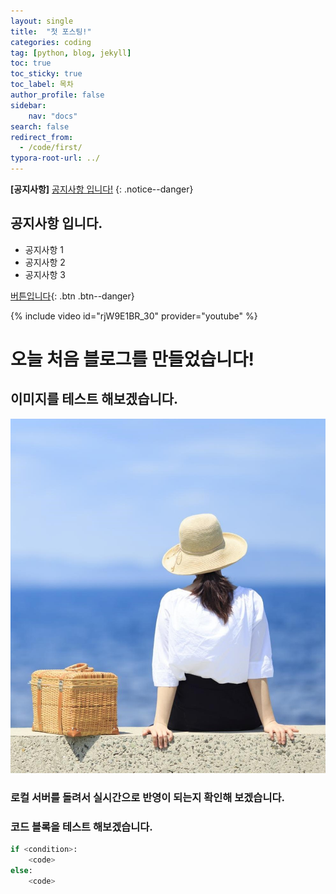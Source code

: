```yaml
---
layout: single
title:  "첫 포스팅!"
categories: coding
tag: [python, blog, jekyll]
toc: true
toc_sticky: true
toc_label: 목차
author_profile: false
sidebar:
    nav: "docs"
search: false
redirect_from:
  - /code/first/
typora-root-url: ../
---
```


**[공지사항]** [공지사항 입니다!](https://mmistakes.github.io/minimal-mistakes/docs/quick-start-guide/)
{: .notice--danger}

<div class="notice--success">
    <h2>공지사항 입니다.</h2>
    <ul>
        <li>공지사항 1</li>
        <li>공지사항 2</li>
        <li>공지사항 3</li>
    </ul>
</div>

[버튼입니다](/categories/){: .btn .btn--danger}

{% include video id="rjW9E1BR_30" provider="youtube" %}

# 오늘 처음 블로그를 만들었습니다!

## 이미지를 테스트 해보겠습니다.

![그림1](/images/2024-04-16-first/그림1.jpg)

### 로컬 서버를 돌려서 실시간으로 반영이 되는지 확인해 보겠습니다.

### 코드 블록을 테스트 해보겠습니다.
```python
if <condition>:
    <code>
else:
    <code>
```